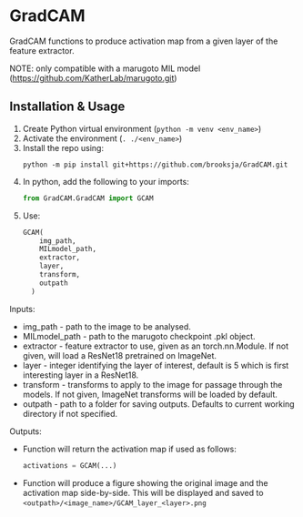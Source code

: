 # GradCAM
GradCAM functions to produce activation map from a given layer of the feature extractor.

NOTE: only compatible with a marugoto MIL model (https://github.com/KatherLab/marugoto.git)


## Installation & Usage
1. Create Python virtual environment (```python -m venv <env_name>```)
2. Activate the environment (```. ./<env_name>```)
3. Install the repo using:
   ```
   python -m pip install git+https://github.com/brooksja/GradCAM.git
   ```
5. In python, add the following to your imports:
   ```Python
   from GradCAM.GradCAM import GCAM
   ```
6. Use:
   ```Python
   GCAM(
       img_path,
       MILmodel_path,
       extractor,
       layer,
       transform,
       outpath
     )
   ```

Inputs:
  - img_path - path to the image to be analysed.
  - MILmodel_path - path to the marugoto checkpoint .pkl object.
  - extractor - feature extractor to use, given as an torch.nn.Module. If not given, will load a ResNet18 pretrained on ImageNet.
  - layer - integer identifying the layer of interest, default is 5 which is first interesting layer in a ResNet18.
  - transform - transforms to apply to the image for passage through the models. If not given, ImageNet transforms will be loaded by default.
  - outpath - path to a folder for saving outputs. Defaults to current working directory if not specified.

Outputs:
  - Function will return the activation map if used as follows:
    ```Python
    activations = GCAM(...)
    ```
  - Function will produce a figure showing the original image and the activation map side-by-side. This will be displayed and saved to ```<outpath>/<image_name>/GCAM_layer_<layer>.png```
